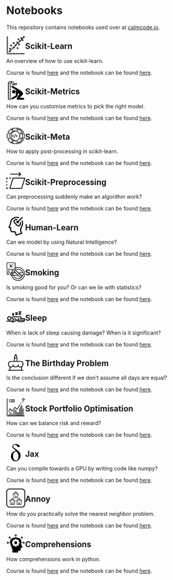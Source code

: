 # Notebooks

This repository contains notebooks used over at [calmcode.io](https://calmcode.io).

<img src="scikit-learn/scikit-learn.svg" width=50 height=50 align="left">

## Scikit-Learn

An overview of how to use scikit-learn.

Course is found [here](https://calmcode.io/scikit-learn/introduction.html) and 
the notebook can be found [here](https://github.com/koaning/calm-notebooks/blob/master/scikit-learn/scikit-learn.ipynb).

<img src="scikit-metrics/scikit-metrics.svg" width=50 height=50 align="left">

## Scikit-Metrics

How can you customise metrics to pick the right model.

Course is found [here](https://calmcode.io/scikit-metrics/introduction.html) and 
the notebook can be found [here](https://github.com/koaning/calm-notebooks/blob/master/scikit-metrics/scikit-metrics.ipynb).

<img src="scikit-meta/scikit-meta.svg" width=50 height=50 align="left">

## Scikit-Meta

How to apply post-processing in scikit-learn. 

Course is found [here](https://calmcode.io/scikit-meta/introduction.html) and 
the notebook can be found [here](https://github.com/koaning/calm-notebooks/blob/master/scikit-meta/scikit-meta.ipynb).

<img src="scikit-prep/scikit-prep.svg" width=50 height=50 align="left">

## Scikit-Preprocessing

Can preprocessing suddenly make an algorithm work?

Course is found [here](https://calmcode.io/scikit-prep/introduction.html) and 
the notebook can be found [here](https://github.com/koaning/calm-notebooks/blob/master/scikit-prep/scikit-prepare.ipynb).

<img src="human-learn/human-learn.svg" width=50 height=50 align="left">

## Human-Learn

Can we model by using Natural Intelligence?

Course is found [here](https://calmcode.io/human-learn/introduction.html) and 
the notebook can be found [here](https://github.com/koaning/calm-notebooks/blob/master/human-learn/human-learn.ipynb).

<img src="smoking/smoking.svg" width=50 height=50 align="left">

## Smoking 

Is smoking good for you? Or can we lie with statistics?

Course is found [here](https://calmcode.io/smoking/the-dataset.html) and 
the notebook can be found [here](https://github.com/koaning/calm-notebooks/blob/master/smoking/smoking.ipynb).

<img src="sleep/sleep.svg" width=50 height=50 align="left">

## Sleep 

When is lack of sleep causing damage? When is it significant? 

Course is found [here](https://calmcode.io/sleep/the-problem.html) and 
the notebook can be found [here](https://github.com/koaning/calm-notebooks/blob/master/sleep/sleep-research.ipynb).

<img src="birthday/birthday.svg" width=50 height=50 align="left">

## The Birthday Problem 

Is the conclusion different if we don't assume all days are equal?

Course is found [here](https://calmcode.io/birthday-problem/birthdays.html) and 
the notebook can be found [here](https://github.com/koaning/calm-notebooks/blob/master/birthday/birthday-research.ipynb).


<img src="stocks/cvxpy-two.svg" width=50 height=50 align="left">

## Stock Portfolio Optimisation

How can we balance risk and reward?

Course is found [here](https://calmcode.io/cvxpy-two/introduction.html) and 
the notebook can be found [here](https://github.com/koaning/calm-notebooks/blob/master/stocks/cvxpy-stocks.ipynb).

<img src="jax/jax.svg" width=50 height=50 align="left">

## Jax

Can you compile towards a GPU by writing code like numpy? 

Course is found [here](https://calmcode.io/jax/introduction.html) and 
the notebook can be found [here](https://github.com/koaning/calm-notebooks/blob/master/jax/jax.ipynb).

<img src="annoy/annoy.svg" width=50 height=50 align="left">

## Annoy

How do you practically solve the nearest neighbor problem.

Course is found [here](https://calmcode.io/annoy/intro.html) and 
the notebook can be found [here](https://github.com/koaning/calm-notebooks/blob/master/annoy/annoy-demo.ipynb).

<img src="comprehensions/comprehension.svg" width=50 height=50 align="left">

## Comprehensions

How comprehensions work in python. 

Course is found [here](https://calmcode.io/comprehensions/introduction.html) and 
the notebook can be found [here](https://github.com/koaning/calm-notebooks/blob/master/comprehensions/comprehensions.ipynb).
